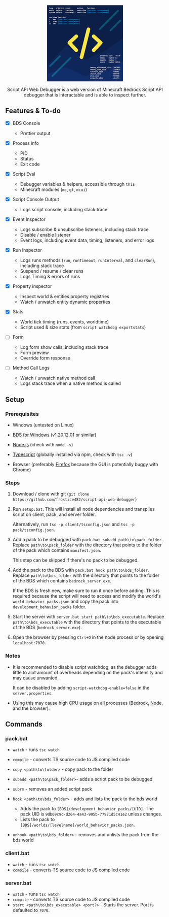 <div align="center">
    <img src="./pack/pack/pack_icon.png" alt="icon" />
    <p>
        Script API Web Debugger is a web version of Minecraft Bedrock Script API debugger that is interactable and is able to inspect further.
    </p>
</div>

## Features & To-do

- [x] BDS Console
    - Prettier output

- [x] Process info
    - PID
    - Status
    - Exit code

- [x] Script Eval
    - Debugger variables & helpers, accessible through `this`
    - Minecraft modules (`mc`, `gt`, `mcui`)

- [x] Script Console Output
    - Logs script console, including stack trace

- [x] Event Inspector
    - Logs subscribe & unsubscribe listeners, including stack trace
    - Disable / enable listener
    - Event logs, including event data, timing, listeners, and error logs

- [x] Run Inspector
    - Logs runs methods (`run`, `runTimeout`, `runInterval`, and `clearRun`), including stack trace
    - Suspend / resume / clear runs
    - Logs Timing & errors of runs

- [x] Property inspector
    - Inspect world & entities property registries
    - Watch / unwatch entity dynamic properties

- [x] Stats
    - World tick timing (runs, events, worldtime)
    - Script used & size stats (from `script watchdog exportstats`)

- [ ] Form
    - Log form show calls, including stack trace
    - Form preview
    - Override form response

- [ ] Method Call Logs
    - Watch / unwatch native method call
    - Logs stack trace when a native method is called

## Setup

### Prerequisites

- Windows
    (untested on Linux)

- [BDS for Windows](https://www.minecraft.net/en-us/download/server/bedrock)
    (v1.20.12.01 or similar)

- [Node.js](https://nodejs.org/)
    (check with `node -v`)

- [Typescript](https://www.typescriptlang.org/download)
    (globally installed via npm, check with `tsc -v`)

- Browser
    (preferably [Firefox](https://firefox.com) because the GUI is potentially buggy with Chrome)

### Steps

1. Download / clone with git (`git clone https://github.com/frostice482/script-api-web-debugger`)

2. Run `setup.bat`. This will install all node dependencies and transpiles script on client, pack, and server folder.

    Alternatively, run `tsc -p client/tsconfig.json` and `tsc -p pack/tsconfig.json`.

3. Add a pack to be debugged with `pack.bat subadd path\to\pack_folder`. Replace `path\to\pack_folder` with the directory that points to the folder of the pack which contains `manifest.json`.

    This step can be skipped if there's no pack to be debugged.

4. Add the pack to the BDS with `pack.bat hook path\to\bds_folder`. Replace `path\to\bds_folder` with the directory that points to the folder of the BDS which contains `bedrock_server.exe`.

    If the BDS is fresh new, make sure to run it once before adding. This is required because the script will need to access and modify the world's `world_behavior_packs.json` and copy the pack into `development_behavior_packs` folder.

5. Start the server with `server.bat start path\to\bds_executable`. Replace `path\to\bds_executable` with the directory that points to the executable of the BDS (`bedrock_server.exe`).

6. Open the browser by pressing `Ctrl+O` in the node process or by opening `localhost:7070`.

### Notes

- It is recommended to disable script watchdog, as the debugger adds little to alot amount of overheads depending on the pack's intensity and may cause unwanted.

    It can be disabled by adding `script-watchdog-enable=false` in the `server.properties`.

- Using this may cause high CPU usage on all processes (Bedrock, Node, and the browser).

## Commands

### pack.bat

- `watch`                       - runs `tsc watch`
- `compile`                     - converts TS source code to JS compiled code
- `copy <path\to\folder>`       - copy pack to the folder
- `subadd <path\to\pack_folder>`- adds a script pack to be debugged
- `subrm`                       - removes an added script pack
- `hook <path\to\bds_folder>`   - adds and lists the pack to the bds world

    - Adds the pack to `[BDS]/development_behavior_packs/[UID]`. The pack UID is `9db69c9c-d264-4a43-995b-77971d5c41e2` unless changes.
    - Lists the pack to `[BDS]/worlds/[levelname]/world_behavior_packs.json`.

- `unhook <path\to\bds_folder>` - removes and unlists the pack from the bds world

### client.bat

- `watch`   - runs `tsc watch`
- `compile` - converts TS source code to JS compiled code

### server.bat

- `watch`                                  - runs `tsc watch`
- `compile`                                - converts TS source code to JS compiled code
- `start <path\to\bds_executable> <port?>` - Starts the server. Port is defaulted to `7070`.
